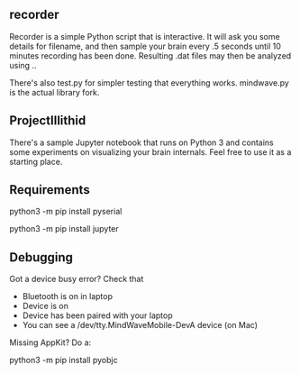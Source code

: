 ## recorder

Recorder is a simple Python script that is interactive. It will ask you some details for filename, and then sample your brain every .5 seconds until 10 minutes recording has been done. Resulting .dat files may then be analyzed using  ..

There's also test.py for simpler testing that everything works. mindwave.py is the actual library fork.

## ProjectIllithid

There's a sample Jupyter notebook that runs on Python 3 and contains some experiments on visualizing your brain internals. Feel free to use it as a starting place.

## Requirements

python3 -m pip install pyserial

python3 -m pip install jupyter

## Debugging

Got a device busy error? Check that 

- Bluetooth is on in laptop
- Device is on
- Device has been paired with your laptop
- You can see a /dev/tty.MindWaveMobile-DevA device (on Mac)

Missing AppKit? Do a:

python3 -m pip install pyobjc
